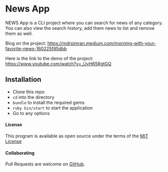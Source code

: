 # News App

NEWS App is a CLI project where you can search for news of any category. You can also view the search history, add them news to list and remove them as well.

Blog on the project: https://mdrsimran.medium.com/morning-with-your-favorite-news-160225f85dbb

Here is the link to the demo of the project: https://www.youtube.com/watch?v=_UvH65RgtGQ

## Installation
* Clone this repo
* ```cd``` into the directory
* ```bundle``` to install the required gems
* ```ruby bin/start``` to start the application
* Go to any options

#### License
This program is available as open source under the terms of the [MIT License](https://opensource.org/licenses/MIT)

#### Collaborating

Pull Requests are welcome on [GitHub](https://github.com/oshinsayami/news_app). 
